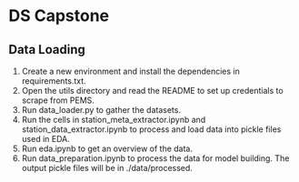 # DS Capstone

## Data Loading
1. Create a new environment and install the dependencies in requirements.txt.
2. Open the utils directory and read the README to set up credentials to scrape from PEMS.
3. Run data_loader.py to gather the datasets.
4. Run the cells in station_meta_extractor.ipynb and station_data_extractor.ipynb to process and load data into pickle files used in EDA.
5. Run eda.ipynb to get an overview of the data.
6. Run data_preparation.ipynb to process the data for model building. The output pickle files will be in ./data/processed.
